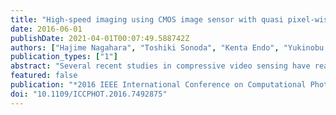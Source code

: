 ```yaml
---
title: "High-speed imaging using CMOS image sensor with quasi pixel-wise exposure"
date: 2016-06-01
publishDate: 2021-04-01T00:07:49.588742Z
authors: ["Hajime Nagahara", "Toshiki Sonoda", "Kenta Endo", "Yukinobu Sugiyama", "Rin Ichiro Taniguchi"]
publication_types: ["1"]
abstract: "Several recent studies in compressive video sensing have realized scene capture beyond the fundamental trade-off limit between spatial resolution and temporal resolution using random space-time sampling. However, most of these studies showed results for higher frame rate video that were produced by simulation experiments or using an optically simulated random sampling camera, because there are currently no commercially available image sensors with random exposure or sampling capabilities. We fabricated a prototype complementary metal oxide semiconductor (CMOS) image sensor with quasi pixel-wise exposure timing that can realize nonuniform space-time sampling. The prototype sensor can reset exposures independently by columns and fix these amount of exposure by rows for each 8×8 pixel block. This CMOS sensor is not fully controllable via the pixels, and has line-dependent controls, but it offers flexibility when compared with regular CMOS or charge-coupled device sensors with global or rolling shutters. We propose a method to realize pseudo-random sampling for high-speed video acquisition that uses the flexibility of the CMOS sensor. We reconstruct the high-speed video sequence from the images produced by pseudo-random sampling using an over-complete dictionary. The proposed method also removes the rolling shutter effect from the reconstructed video."
featured: false
publication: "*2016 IEEE International Conference on Computational Photography, ICCP 2016 - Proceedings*"
doi: "10.1109/ICCPHOT.2016.7492875"
---
```


